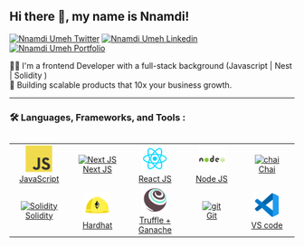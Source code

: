 <h2> Hi there 👋, my name is Nnamdi! </h2>

  <!-- Socials: -->

[![Nnamdi Umeh Twitter](https://img.shields.io/badge/Twitter-1DA1F2?style=for-the-badge&logo=twitter&logoColor=white)](https://twitter.com/nnamdipremium)
[![Nnamdi Umeh Linkedin](https://img.shields.io/badge/LinkedIn-0077B5?style=for-the-badge&logo=linkedin&logoColor=white)](https://www.linkedin.com/in/iamendy/)
[![Nnamdi Umeh Portfolio](https://img.shields.io/badge/Portfolio-002C5F?style=for-the-badge&logo=ethereum&logoColor=white)](https://www.nnamdiumeh.dev/)

  <!-- Info: -->

👨‍💻 I'm a frontend Developer with a full-stack background (Javascript | Nest | Solidity ) <br>
🌱 Building scalable products that 10x your business growth. <br>

---

  <!-- Languages and tools: -->

### :hammer_and_wrench: Languages, Frameworks, and Tools :

  <div>
  <table align="left">
  <tr>
     <td align="center" width="96">
      <a href="https://www.javascript.com" target="_blank" rel="noreferrer">
      <img src="https://github.com/devicons/devicon/blob/master/icons/javascript/javascript-original.svg" alt="JavaScript" width="48" height="48"/> 
      <br>JavaScript
    </td>
    <td align="center" width="96">
      <a href="https://nextjs.org" target="_blank" rel="noreferrer">
      <img src="https://raw.githubusercontent.com/samfromaway/samfromaway/master/.github/images/nextjs.png" width="48" height="48" alt="Next JS" />
      <br>Next JS
    </td>
    <td align="center" width="96">
      <a href="https://reactjs.org" target="_blank" rel="noreferrer">
      <img src="https://github.com/vscode-icons/vscode-icons/blob/master/icons/file_type_reactjs.svg" alt="react" width="48" height="48"/> 
      <br>React JS
    </td>
        <td align="center" width="96">
      <a href="https://nodejs.org" target="_blank" rel="noreferrer">
      <img src="https://raw.githubusercontent.com/devicons/devicon/master/icons/nodejs/nodejs-original-wordmark.svg" alt="Truffle" width="48" height="48"/> 
      <br>Node JS
    </td>
    <td align="center" width="96">
      <a href="https://www.chaijs.com" target="_blank" rel="noreferrer">
      <img src="https://cdn.worldvectorlogo.com/logos/chai.svg" alt="chai" width="48" height="48"/> 
      <br>Chai
    </td>  
  </tr>
  <tr>
    <td align="center" width="96">
      <a href="https://soliditylang.org" target="_blank" rel="noreferrer">
      <img src="https://cdn.icon-icons.com/icons2/2107/PNG/512/file_type_solidity_icon_130156.png" width="48" height="48" alt="Solidity" />
      <br>Solidity
    </td>
    <td align="center" width="96">
      <a href="https://hardhat.org" target="_blank" rel="noreferrer">
      <img src="https://github.com/vscode-icons/vscode-icons/blob/master/icons/file_type_hardhat.svg" width="48" height="48" alt="Hardhat" />
      <br>Hardhat
    </td> 
    <td align="center" width="96">
      <a href="https://trufflesuite.com/truffle/" target="_blank" rel="noreferrer">
      <img src="https://github.com/vscode-icons/vscode-icons/blob/master/icons/file_type_truffle.svg" alt="mocha" width="48" height="48"/> 
      <br>Truffle + Ganache
    </td>
         <td align="center" width="96">
      <a href="https://git-scm.com" target="_blank" rel="noreferrer">
      <img src="https://www.vectorlogo.zone/logos/git-scm/git-scm-icon.svg" alt="git" width="48" height="48"/> 
      <br>Git
    </td>
        <td align="center" width="96">
      <a href="https://code.visualstudio.com" target="_blank" rel="noreferrer">
      <img src="https://github.com/vscode-icons/vscode-icons/blob/master/icons/file_type_vscode.svg" alt="git" width="48" height="48"/> 
      <br>VS code
    </td>
        
  </tr>

  </table>
